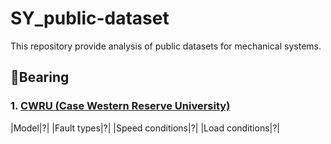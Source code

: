 # SY_public-dataset
This repository provide analysis of public datasets for mechanical systems.

## :radio_button:Bearing
### 1. [CWRU (Case Western Reserve University)](https://engineering.case.edu/bearingdatacenter/download-data-file)
|Model|?|
|Fault types|?|
|Speed conditions|?|
|Load conditions|?|
